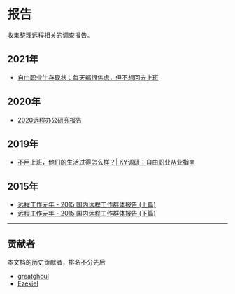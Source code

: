 # 报告

收集整理远程相关的调查报告。

<a name="yEWXq"></a>
## 2021年

- [自由职业生存现状：每天都很焦虑，但不想回去上班](https://zhuanlan.zhihu.com/p/41944408)

<a name="icEcc"></a>
## 2020年

- [2020远程办公研究报告](https://www.sohu.com/a/387983226_115035)

<a name="bJqSi"></a>
## 2019年

- [不用上班，他们的生活过得怎么样？| KY调研：自由职业从业指南](https://mp.weixin.qq.com/s/cZC8qL1x9ksddARC7L7cvQ)

<a name="AqLi7"></a>
## 2015年

- [远程工作元年 - 2015 国内远程工作群体报告 (上篇)](http://yizaoyiwan.com/discussions/733)
- [远程工作元年 - 2015 国内远程工作群体报告 (下篇)](http://yizaoyiwan.com/discussions/747)

---

<a name="T5zmo"></a>
## 贡献者

本文档的历史贡献者，排名不分先后

- [greatghoul](https://anl.gg/)
- [Ezekiel](https://www.yuque.com/luqirui)
